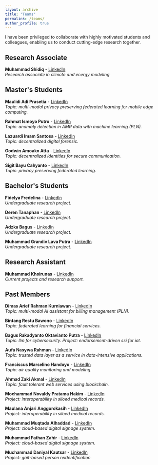 ```yaml
---
layout: archive
title: "Teams"
permalink: /teams/
author_profile: true
---
```


I have been privileged to collaborate with highly motivated students and colleagues, enabling us to conduct cutting-edge research together.

## Research Associate

**Muhammad Shidiq** - [LinkedIn](https://www.linkedin.com/in/shidiq-muhammad-72972140/)  
_Research associate in climate and energy modeling._

## Master's Students

**Maulidi Adi Prasetia** - [LinkedIn](https://id.linkedin.com/in/maulidi-adi)  
_Topic: multi-modal privacy preserving federated learning for mobile edge computing._

**Rahmat Ismoyo Putro** - [LinkedIn](#)  
_Topic: anomaly detection in AMR data with machine learning (PLN)._

**Lazuardi Imam Santosa** - [LinkedIn](https://id.linkedin.com/in/lazuardi-imam-santosa-872071296)  
_Topic: decentralized digital forensic._

**Godwin Amoako Atta** - [LinkedIn](https://gh.linkedin.com/in/godwin-amoako-atta-a0083699)  
_Topic: decentralized identities for secure communication._

**Sigit Bayu Cahyanto** - [LinkedIn](https://id.linkedin.com/in/sigit-bayu-cahyanto)  
_Topic: privacy preserving federated learning._

## Bachelor's Students

**Fidelya Fredelina** - [LinkedIn](https://www.linkedin.com/in/fidelya-fredelina/)  
_Undergraduate research project._

**Deren Tanaphan** - [LinkedIn](https://www.linkedin.com/in/derentanaphan/)  
_Undergraduate research project._

**Adzka Bagus** - [LinkedIn](https://www.linkedin.com/in/adzka-bagus/)  
_Undergraduate research project._

**Muhammad Grandiv Lava Putra** - [LinkedIn](https://www.linkedin.com/in/muhammad-grandiv-lava-putra-364b0324b/)  
_Undergraduate research project._

## Research Assistant

**Muhammad Khoirunas** - [LinkedIn](https://www.linkedin.com/in/khoirunas/)  
_Current projects and research support._

## Past Members

**Dimas Arief Rahman Kurniawan** - [LinkedIn](#)  
_Topic: multi-modal AI assistant for billing management (PLN)._

**Bintang Restu Bawono** - [LinkedIn](https://www.linkedin.com/in/bintangrestubawono/)  
_Topic: federated learning for financial services._

**Bagus Rakadyanto Oktavianto Putra** - [LinkedIn](https://id.linkedin.com/in/bagus-rakadyanto-oktavianto-putra-0b0839221)  
_Topic: llm for cybersecurity. Project: endorsement-driven ssi for iot._

**Aufa Nasywa Rahman** - [LinkedIn](https://id.linkedin.com/in/aufarahman)  
_Topic: trusted data layer as a service in data-intensive applications._

**Franciscus Marselino Handoyo** - [LinkedIn](https://id.linkedin.com/in/franciscus-marselino-handoyo-790822220)  
_Topic: air quality monitoring and modeling._

**Ahmad Zaki Akmal** - [LinkedIn](https://id.linkedin.com/in/ahmad-zaki-akmal)  
_Topic: fault tolerant web services using blockchain._

**Mochammad Novaldy Pratama Hakim** - [LinkedIn](https://www.linkedin.com/in/muhammadfathanzahir/)  
_Project: interoperability in siloed medical records._

**Maulana Anjari Anggorokasih** - [LinkedIn](https://www.linkedin.com/in/maulana-anjari-anggorokasih/)  
_Project: interoperability in siloed medical records._

**Muhammad Muqtada Alhaddad** - [LinkedIn](https://www.linkedin.com/in/muhammad-muqtada-alhaddad-b02b44195/)  
_Project: cloud-based digital signage system._

**Muhammad Fathan Zahir** - [LinkedIn](https://www.linkedin.com/in/muhammadfathanzahir/)  
_Project: cloud-based digital signage system._

**Muchammad Daniyal Kautsar** - [LinkedIn](https://www.linkedin.com/in/mdaniyalk/)  
_Project: gait-based person reidentification._
